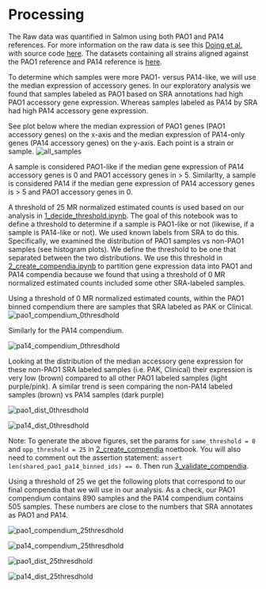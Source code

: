 # Processing
The Raw data was quantified in Salmon using both PAO1 and PA14 references.
For more information on the raw data is see this [Doing et al.](https://www.biorxiv.org/content/10.1101/2022.01.24.477642v1) with source code [here](https://github.com/hoganlab-dartmouth/pa-seq-compendia).
The datasets containing all strains aligned against the PAO1 reference and PA14 reference is [here](https://osf.io/vz42h/).

To determine which samples were more PAO1- versus PA14-like, we will use the median expression of accessory genes.
In our exploratory analysis we found that samples labeled as PAO1 based on SRA annotations had high PAO1 accessory gene expression.
Whereas samples labeled as PA14 by SRA had high PA14 accessory gene expression.

See plot below where the median expression of PAO1 genes (PAO1 accessory genes) on the x-axis and the median expression of PA14-only genes (PA14 accessory genes) on the y-axis.
Each point is a strain or sample.
![all_samples](https://github.com/greenelab/core-accessory-interactome/blob/master/0_explore_data/Expression_accessory_genes_all_samples.svg)

A sample is considered PAO1-like if the median gene expression of PA14 accessory genes is 0 and PAO1 accessory genes in > 5.
Similarlty, a sample is considered PA14 if the median gene expression of PA14 accessory genes is > 5 and PAO1 accessory genes in 0.

A threshold of 25 MR normalized estimated counts is used based on our analysis in [1_decide_threshold.ipynb](1_decide_threshold.ipynb). The goal of this notebook was to  define a threshold to determine if a sample is PAO1-like or not (likewise, if a sample is PA14-like or not).
We used known labels from SRA to do this.
Specifically, we examined the distribution of PAO1 samples vs non-PAO1 samples (see histogram plots).
We define the threshold to be one that separated between the two distributions. We use this threshold in [2_create_compendia.ipynb](2_create_compendia.ipynb) to partition gene expression data into PAO1 and PA14 compendia because we found that using a threshold of 0 MR normalized estimated counts included some other SRA-labeled samples.

Using a threshold of 0 MR normalized estimated counts, within the PAO1 binned compendium there are samples that SRA labeled as PAK or Clinical.
![pao1_compendium_0thresdhold](https://github.com/greenelab/core-accessory-interactome/blob/master/1_processing/MR_median_acc_expression_pao1_compendium_0threshold.svg)


Similarly for the PA14 compendium.

![pa14_compendium_0thresdhold](https://github.com/greenelab/core-accessory-interactome/blob/master/1_processing/MR_median_acc_expression_pa14_compendium_0threshold.svg)

Looking at the distribution of the median accessory gene expression for these non-PAO1 SRA labeled samples (i.e. PAK, Clinical) their expression is very low (brown) compared to all other PAO1 labeled samples (light purple/pink).
A similar trend is seen comparing the non-PA14 labeled samples (brown) vs PA14 samples (dark purple)

![pao1_dist_0thresdhold](https://github.com/greenelab/core-accessory-interactome/blob/master/1_processing/dist_median_acc_expression_pao1_compendium_0threshold.svg)

![pa14_dist_0thresdhold](https://github.com/greenelab/core-accessory-interactome/blob/master/1_processing/dist_median_acc_expression_pa14_compendium_0threshold.svg)

Note: To generate the above figures, set the params for `same_threshold = 0` and `opp_threshold = 25` in [2_create_compendia](2_create_compendia.ipynb) noetbook. You will also need to comment out the assertion statement: `assert len(shared_pao1_pa14_binned_ids) == 0`. Then run [3_validate_compendia](3_validate_compendia.ipynb).

Using a threshold of 25 we get the following plots that correspond to our final compendia that we will use in our analysis.
As a check, our PAO1 compendium contains 890 samples and the PA14 compendium contains 505 samples.
These numbers are close to the numbers that SRA annotates as PAO1 and PA14.

![pao1_compendium_25thresdhold](https://github.com/greenelab/core-accessory-interactome/blob/master/1_processing/MR_median_acc_expression_pao1_compendium_25threshold.svg)

![pa14_compendium_25thresdhold](https://github.com/greenelab/core-accessory-interactome/blob/master/1_processing/MR_median_acc_expression_pa14_compendium_25threshold.svg)

![pao1_dist_25thresdhold](https://github.com/greenelab/core-accessory-interactome/blob/master/1_processing/dist_median_acc_expression_pao1_compendium_25threshold.svg)

![pa14_dist_25thresdhold](https://github.com/greenelab/core-accessory-interactome/blob/master/1_processing/dist_median_acc_expression_pa14_compendium_25threshold.svg)
